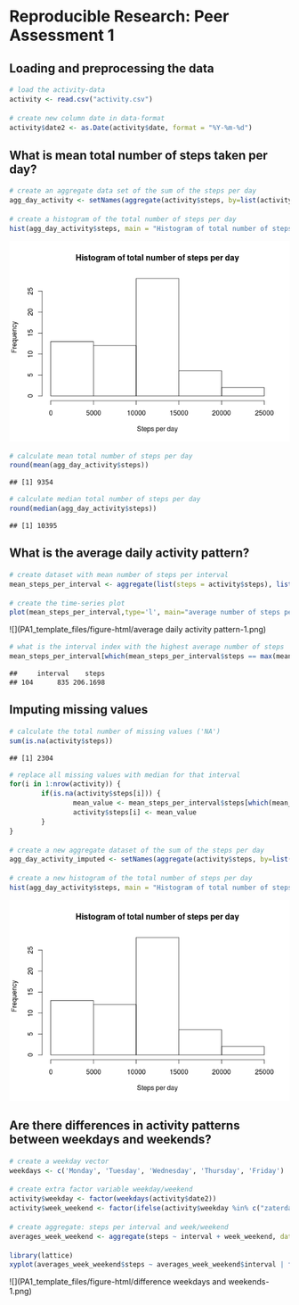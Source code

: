 # Reproducible Research: Peer Assessment 1


## Loading and preprocessing the data

```r
# load the activity-data
activity <- read.csv("activity.csv")

# create new column date in data-format
activity$date2 <- as.Date(activity$date, format = "%Y-%m-%d")
```

## What is mean total number of steps taken per day?

```r
# create an aggregate data set of the sum of the steps per day
agg_day_activity <- setNames(aggregate(activity$steps, by=list(activity$date2), FUN=sum, na.rm=TRUE, na.action=NULL),c("date","steps"))

# create a histogram of the total number of steps per day
hist(agg_day_activity$steps, main = "Histogram of total number of steps per day", xlab = "Steps per day")
```

![](PA1_template_files/figure-html/total_steps_per_day-1.png)<!-- -->

```r
# calculate mean total number of steps per day
round(mean(agg_day_activity$steps))
```

```
## [1] 9354
```

```r
# calculate median total number of steps per day
round(median(agg_day_activity$steps))
```

```
## [1] 10395
```


## What is the average daily activity pattern?

```r
# create dataset with mean number of steps per interval
mean_steps_per_interval <- aggregate(list(steps = activity$steps), list(interval=activity$interval), mean,na.rm=TRUE, na.action=NULL)

# create the time-series plot
plot(mean_steps_per_interval,type='l', main="average number of steps per interval")
```

![](PA1_template_files/figure-html/average daily activity pattern-1.png)<!-- -->

```r
# what is the interval index with the highest average number of steps
mean_steps_per_interval[which(mean_steps_per_interval$steps == max(mean_steps_per_interval$steps)),]
```

```
##     interval    steps
## 104      835 206.1698
```


## Imputing missing values

```r
# calculate the total number of missing values ('NA')
sum(is.na(activity$steps))
```

```
## [1] 2304
```

```r
# replace all missing values with median for that interval
for(i in 1:nrow(activity)) {
        if(is.na(activity$steps[i])) {
                mean_value <- mean_steps_per_interval$steps[which(mean_steps_per_interval$interval==activity$interval[i])]
                activity$steps[i] <- mean_value
        }
}

# create a new aggregate dataset of the sum of the steps per day
agg_day_activity_imputed <- setNames(aggregate(activity$steps, by=list(activity$date2), FUN=sum, na.rm=TRUE, na.action=NULL),c("date","steps"))

# create a new histogram of the total number of steps per day
hist(agg_day_activity$steps, main = "Histogram of total number of steps per day", xlab = "Steps per day")
```

![](PA1_template_files/figure-html/unnamed-chunk-1-1.png)<!-- -->


## Are there differences in activity patterns between weekdays and weekends?


```r
# create a weekday vector
weekdays <- c('Monday', 'Tuesday', 'Wednesday', 'Thursday', 'Friday')

# create extra factor variable weekday/weekend
activity$weekday <- factor(weekdays(activity$date2))
activity$week_weekend <- factor(ifelse(activity$weekday %in% c("zaterdag","zondag"),"weekend","week"))

# create aggregate: steps per interval and week/weekend
averages_week_weekend <- aggregate(steps ~ interval + week_weekend, data = activity, mean)

library(lattice)
xyplot(averages_week_weekend$steps ~ averages_week_weekend$interval | factor(averages_week_weekend$week_weekend), type = "l", layout = c(1, 2), xlab = "Interval", ylab = "Number of steps")
```

![](PA1_template_files/figure-html/difference weekdays and weekends-1.png)<!-- -->
